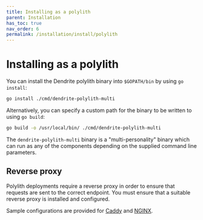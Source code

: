 ```yaml
---
title: Installing as a polylith
parent: Installation
has_toc: true
nav_order: 6
permalink: /installation/install/polylith
---
```


# Installing as a polylith

You can install the Dendrite polylith binary into `$GOPATH/bin` by using `go install`:

```sh
go install ./cmd/dendrite-polylith-multi
```

Alternatively, you can specify a custom path for the binary to be written to using `go build`:

```sh
go build -o /usr/local/bin/ ./cmd/dendrite-polylith-multi
```

The `dendrite-polylith-multi` binary is a "multi-personality" binary which can run as
any of the components depending on the supplied command line parameters.

## Reverse proxy

Polylith deployments require a reverse proxy in order to ensure that requests are
sent to the correct endpoint. You must ensure that a suitable reverse proxy is installed
and configured.

Sample configurations are provided for [Caddy](https://github.com/matrix-org/dendrite/blob/main/docs/caddy/monolith/Caddyfile)
and [NGINX](https://github.com/matrix-org/dendrite/blob/main/docs/nginx/polylith-sample.conf).